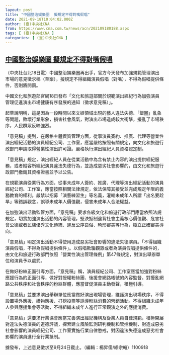 ```yaml
---
layout: post
title: "中國整治娛樂圈  擬規定不得對嘴假唱"
date: 2021-09-18T10:04:02.000Z
author: (臺)中央社CNA
from: https://www.cna.com.tw/news/acn/202109180188.aspx
tags: [ (臺)中央社CNA ]
categories: [ (臺)中央社CNA ]
---
```

<!--1631959442000-->
[中國整治娛樂圈  擬規定不得對嘴假唱](https://www.cna.com.tw/news/acn/202109180188.aspx)
------

<div>
<div></div><div class="paragraph"><p>（中央社台北18日電）中國整治娛樂圈再出手，官方今天發布加強規範管理演出市場的意見徵求稿（草案），擬規定不得組織演員假唱（對嘴），不得為假唱提供條件，否則將開罰。</p><p>中國文化和旅遊部官網18日發布「文化和旅遊部關於規範演出經紀行為加強演員管理促進演出市場健康有序發展的通知（徵求意見稿）」。</p><p>起草說明稱，這是因為一段時間以來文娛領域出現的藝人違法失德、「飯圈」亂象等問題，敗壞行業形象，損害社會風氣，對演出市場造成較大衝擊，擾亂了市場秩序，人民群眾反映強烈。</p><p>「意見稿」提到，在嚴格主體資質管理方面，從事演員簽約、推廣、代理等營業性演出經紀活動的演員經紀公司、工作室，應當嚴格按照有關規定，向文化和旅遊行政部門申請取得營業性演出許可證。嚴格執行演出經紀人員資格認定制。</p><p>「意見稿」規定，演出經紀人員在從業活動中為含有禁止內容的演出提供經紀服務，或者縱容所經紀演員違法失德行為，並造成惡劣社會影響的，由文化和旅遊行政部門撤銷其資格證書並予以公告。</p><p>在規範演員從業行為方面，從事未成年人簽約、推廣、代理等演出經紀活動的演員經紀公司、工作室，應當按照相關法律規定，依法保障其接受並完成規定年限的義務教育的權利。嚴禁以招募「演藝練習生」等名義，灌輸未成年人所謂「出名要趁早」等錯誤觀念，誤導未成年人價值觀，侵害未成年人合法權益。</p><p>在加強演出活動監管方面，「意見稿」要求各級文化和旅遊行政部門應當依照法規規定，切實加強演出活動的內容管理，堅決抵制違背社會主義核心價值觀、危害社會公德或者民族優秀文化傳統、違反公序良俗、畸形審美等行為，樹立正確審美導向。</p><p>「意見稿」明定演出活動不得使用造成惡劣社會影響的違法失德演員。「不得組織演員假唱，不得為假唱提供條件」。以假唱欺騙觀眾或者為演員假唱提供條件的，由文化和旅遊行政部門依照「營業性演出管理條例」第47條規定，對演出舉辦單位和演員予以處罰。</p><p>在做好粉絲正面引導方面，「意見稿」稱，演員經紀公司、工作室應當加強對粉絲應援行為的正面引導，做好對授權粉絲團、後援會網路帳號的內容監督。對擾亂網路公共秩序和社會秩序的粉絲群體，應當督促演員主動發聲，積極引導。</p><p>「意見稿」並要求演出舉辦單位應當做好演出現場管理，維護演出現場秩序，不得設置場外應援、禮物應援、打榜投票等誘導粉絲消費的營銷活動。不得組織未成年人參與應援集會等活動，不得組織未成年人進行正常觀演之外的應援消費。</p><p>「意見稿」還要求行業協會應當完善演出經紀機構及從業人員自律規範，積極開展對違法失德演員的道德評議，探索建立風險監測研判機制和管控機制，對造成惡劣社會影響的演員經紀公司、工作室實施行業自律懲戒，對因違法失德造成惡劣社會影響的演員進行全行業抵制。</p><p>據發布，上述意見徵求至9月24日截止。（編輯：楊昇儒/繆宗翰）1100918</p></div>
</div>
